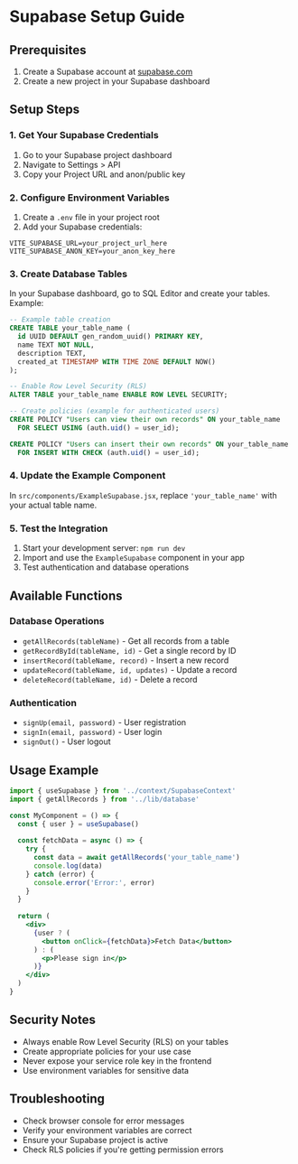 # Supabase Setup Guide

## Prerequisites
1. Create a Supabase account at [supabase.com](https://supabase.com)
2. Create a new project in your Supabase dashboard

## Setup Steps

### 1. Get Your Supabase Credentials
1. Go to your Supabase project dashboard
2. Navigate to Settings > API
3. Copy your Project URL and anon/public key

### 2. Configure Environment Variables
1. Create a `.env` file in your project root
2. Add your Supabase credentials:
```
VITE_SUPABASE_URL=your_project_url_here
VITE_SUPABASE_ANON_KEY=your_anon_key_here
```

### 3. Create Database Tables
In your Supabase dashboard, go to SQL Editor and create your tables. Example:

```sql
-- Example table creation
CREATE TABLE your_table_name (
  id UUID DEFAULT gen_random_uuid() PRIMARY KEY,
  name TEXT NOT NULL,
  description TEXT,
  created_at TIMESTAMP WITH TIME ZONE DEFAULT NOW()
);

-- Enable Row Level Security (RLS)
ALTER TABLE your_table_name ENABLE ROW LEVEL SECURITY;

-- Create policies (example for authenticated users)
CREATE POLICY "Users can view their own records" ON your_table_name
  FOR SELECT USING (auth.uid() = user_id);

CREATE POLICY "Users can insert their own records" ON your_table_name
  FOR INSERT WITH CHECK (auth.uid() = user_id);
```

### 4. Update the Example Component
In `src/components/ExampleSupabase.jsx`, replace `'your_table_name'` with your actual table name.

### 5. Test the Integration
1. Start your development server: `npm run dev`
2. Import and use the `ExampleSupabase` component in your app
3. Test authentication and database operations

## Available Functions

### Database Operations
- `getAllRecords(tableName)` - Get all records from a table
- `getRecordById(tableName, id)` - Get a single record by ID
- `insertRecord(tableName, record)` - Insert a new record
- `updateRecord(tableName, id, updates)` - Update a record
- `deleteRecord(tableName, id)` - Delete a record

### Authentication
- `signUp(email, password)` - User registration
- `signIn(email, password)` - User login
- `signOut()` - User logout

## Usage Example

```jsx
import { useSupabase } from '../context/SupabaseContext'
import { getAllRecords } from '../lib/database'

const MyComponent = () => {
  const { user } = useSupabase()
  
  const fetchData = async () => {
    try {
      const data = await getAllRecords('your_table_name')
      console.log(data)
    } catch (error) {
      console.error('Error:', error)
    }
  }
  
  return (
    <div>
      {user ? (
        <button onClick={fetchData}>Fetch Data</button>
      ) : (
        <p>Please sign in</p>
      )}
    </div>
  )
}
```

## Security Notes
- Always enable Row Level Security (RLS) on your tables
- Create appropriate policies for your use case
- Never expose your service role key in the frontend
- Use environment variables for sensitive data

## Troubleshooting
- Check browser console for error messages
- Verify your environment variables are correct
- Ensure your Supabase project is active
- Check RLS policies if you're getting permission errors 